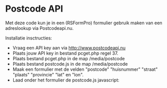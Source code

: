 Postcode API
============

Met deze code kun je in een (RSFormPro) formulier gebruik maken van een adreslookup via Postcodeapi.nu.

Installatie insctructies:
* Vraag een API key aan via http://www.postcodeapi.nu
* Plaats jouw API key in bestand pcget.php regel 37.
* Plaats bestand pcget.php in de map /media/postcode
* Plaats bestand postcode.js in de map /media/postcode
* Maak een formulier met de velden "postcode" "huisnummer" "straat" "plaats" "provincie" "lat" en "lon".
* Laad onder het formulier de postcode.js javascript: <script src="/media/postcode/postcode.js"></script>
